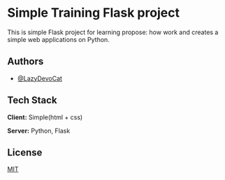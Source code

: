 
# Simple Training Flask project

This is simple Flask project for learning propose: how work and creates a simple web applications on Python.




## Authors

- [@LazyDevoCat](https://www.github.com/LazyDevoCat)


## Tech Stack

**Client:** Simple(html + css)

**Server:** Python, Flask


## License

[MIT](https://choosealicense.com/licenses/mit/)


